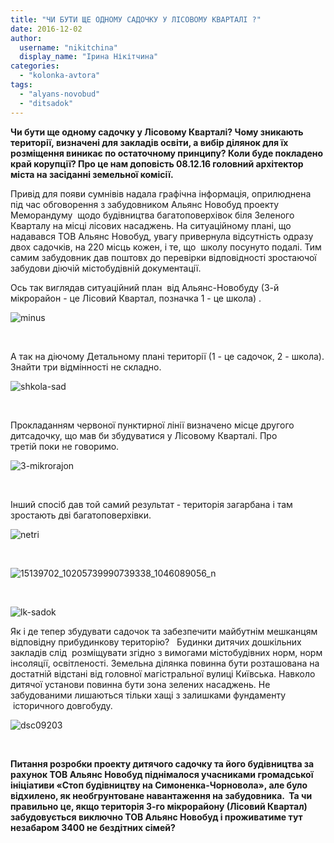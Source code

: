 ```yaml
---
title: "ЧИ БУТИ ЩЕ ОДНОМУ САДОЧКУ У ЛІСОВОМУ КВАРТАЛІ ?"
date: 2016-12-02
author: 
  username: "nikitchina"
  display_name: "Ірина Нікітчина"
categories: 
  - "kolonka-avtora"
tags: 
  - "alyans-novobud"
  - "ditsadok"
---
```


**Чи бути ще одному садочку у Лісовому Кварталі? Чому зникають території, визначені для закладів освіти, а вибір ділянок для їх розміщення виникає по остаточному принципу? Коли буде покладено край корупції? Про це нам доповість 08.12.16 головний архітектор міста на засіданні земельної комісії.**  

Привід для появи сумнівів надала графічна інформація, оприлюднена під час обговорення з забудовником Альянс Новобуд проекту Меморандуму  щодо будівництва багатоповерхівок біля Зеленого Кварталу на місці лісових насаджень. На ситуаційному плані, що надавався ТОВ Альянс Новобуд, увагу привернула відсутність одразу двох садочків, на 220 місць кожен, і те, що  школу посунуто подалі. Тим самим забудовник дав поштовх до перевірки відповідності зростаючої забудови діючій містобудівній документації.

Ось так виглядав ситуаційний план  від Альянс-Новобуду (3-й мікрорайон - це Лісовий Квартал, позначка 1 - це школа) .

![minus](https://mpz.brovary.org/wp-content/uploads/2016/12/minus-.png)

 

А так на діючому Детальному плані території (1 - це садочок, 2 - школа). Знайти три відмінності не складно. 

![shkola-sad](https://mpz.brovary.org/wp-content/uploads/2016/12/shkola-sad.png)

 

Прокладанням червоної пунктирної лінії визначено місце другого дитсадочку, що мав би збудуватися у Лісовому Кварталі. Про третій поки не говоримо.

![3-mikrorajon](https://mpz.brovary.org/wp-content/uploads/2016/12/3-mikrorajon.png)

 

Інший спосіб дав той самий результат - територія загарбана і там зростають дві багатоповерхівки.

![netri](https://mpz.brovary.org/wp-content/uploads/2016/12/netri.png)

 

![15139702_10205739990739338_1046089056_n](https://mpz.brovary.org/wp-content/uploads/2016/12/15139702_10205739990739338_1046089056_n.jpg)

 

![lk-sadok](https://mpz.brovary.org/wp-content/uploads/2016/12/LK-sadok.png)

Як і де тепер збудувати садочок та забезпечити майбутнім мешканцям відповідну прибудинкову територію?   Будинки дитячих дошкiльних закладiв слiд  розмiщувати згiдно з вимогами мiстобудiвних норм, норм інсоляції, освітленості. Земельна ділянка повинна бути розташована на достатній відстані від головної магістральної вулиці Київська. Навколо дитячої установи повинна бути зона зелених насаджень. Не забудованими лишаються тільки хащі з залишками фундаменту  історичного довгобуду.

![dsc09203](https://mpz.brovary.org/wp-content/uploads/2016/12/DSC09203.jpg)

 

**Питання розробки проекту дитячого садочку та його будівництва за рахунок ТОВ Альянс Новобуд піднімалося учасниками громадської ініціативи «Стоп будівництву на Симоненка-Чорновола», але було відхилено, як необгрунтоване навантаження на забудовника.  Та чи правильно це, якщо територія 3-го мікрорайону (Лісовий Квартал) забудовується виключно ТОВ Альянс Новобуд і проживатиме тут незабаром 3400 не бездітних сімей?**
